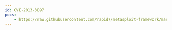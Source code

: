 ```yaml
---
id: CVE-2013-3897
pocs:
    - https://raw.githubusercontent.com/rapid7/metasploit-framework/master/modules/exploits/windows/browser/ms13_080_cdisplaypointer.rb
---
```

